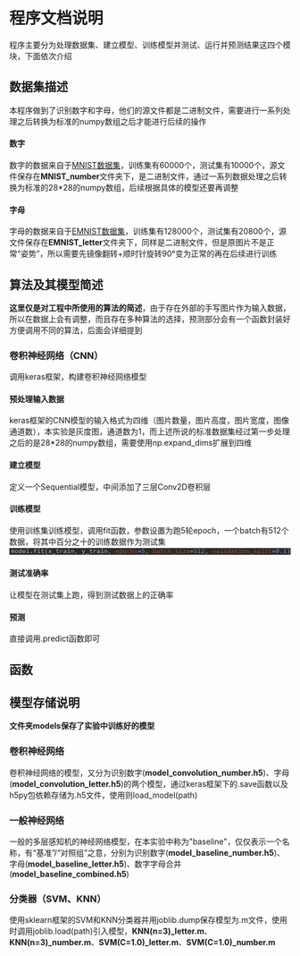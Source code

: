 # 程序文档说明

程序主要分为处理数据集、建立模型、训练模型并测试、运行并预测结果这四个模块，下面依次介绍

## 数据集描述

本程序做到了识别数字和字母，他们的源文件都是二进制文件，需要进行一系列处理之后转换为标准的numpy数组之后才能进行后续的操作

#### 数字

数字的数据来自于[MNIST数据集](http://yann.lecun.com/exdb/mnist/)，训练集有60000个，测试集有10000个，源文件保存在**MNIST_number**文件夹下，是二进制文件，通过一系列数据处理之后转换为标准的28\*28的numpy数组，后续根据具体的模型还要再调整

#### 字母

字母的数据来自于[EMNIST数据集](https://www.nist.gov/node/1298471/emnist-dataset)，训练集有128000个，测试集有20800个，源文件保存在**EMNIST_letter**文件夹下，同样是二进制文件，但是原图片不是正常“姿势”，所以需要先镜像翻转+顺时针旋转90°变为正常的再在后续进行训练

## 算法及其模型简述

**这里仅是对工程中所使用的算法的简述**，由于存在外部的手写图片作为输入数据，所以在数据上会有调整，而且存在多种算法的选择，预测部分会有一个函数封装好方便调用不同的算法，后面会详细提到

### 卷积神经网络（CNN）

调用keras框架，构建卷积神经网络模型

#### 预处理输入数据

keras框架的CNN模型的输入格式为四维（图片数量，图片高度，图片宽度，图像通道数），本实验是灰度图，通道数为1，而上述所说的标准数据集经过第一步处理之后的是28*28的numpy数组，需要使用np.expand_dims扩展到四维

#### 建立模型

定义一个Sequential模型，中间添加了三层Conv2D卷积层

#### 训练模型

使用训练集训练模型，调用fit函数，参数设置为跑5轮epoch，一个batch有512个数据，将其中百分之十的训练数据作为测试集![1558943770298](程序文档说明.assets/1558943770298.png)

#### 测试准确率

让模型在测试集上跑，得到测试数据上的正确率

#### 预测

直接调用.predict函数即可

### 

## 函数

## 模型存储说明

**文件夹models保存了实验中训练好的模型**

### 卷积神经网络

卷积神经网络的模型，又分为识别数字(**model_convolution_number.h5**)、字母(**model_convolution_letter.h5**)的两个模型，通过keras框架下的.save函数以及h5py包依赖存储为.h5文件，使用则load_model(path)

### 一般神经网络

一般的多层感知机的神经网络模型，在本实验中称为"baseline"，仅仅表示一个名称，有“基准”/“对照组”之意，分别为识别数字(**model_baseline_number.h5**)、字母(**model_baseline_letter.h5**)、数字字母合并(**model_baseline_combined.h5**)

### 分类器（SVM、KNN）

使用sklearn框架的SVM和KNN分类器并用joblib.dump保存模型为.m文件，使用时调用joblib.load(path)引入模型，**KNN(n=3)_letter.m**、**KNN(n=3)_number.m**、**SVM(C=1.0)_letter.m**、**SVM(C=1.0)_number.m**
